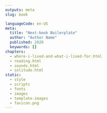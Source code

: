 ```yaml
---
outputs: meta
slug: book

languageCode: en-US
meta:
  title: "Next-book Boilerplate"
  author: "Author Name"
  published: 2020
  keywords: []
chapters:
  - where-i-lived-and-what-i-lived-for.html
  - reading.html
  - sounds.html
  - solitude.html
static:
  - style
  - scripts
  - fonts
  - images
  - template-images
  - favicon.png
---
```

